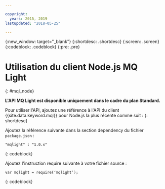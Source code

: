 ```yaml
---

copyright:
  years: 2015, 2019
lastupdated: "2018-05-25"

---
```


{:new_window: target="_blank"}
{:shortdesc: .shortdesc}
{:screen: .screen}
{:codeblock: .codeblock}
{:pre: .pre}

<!-- 12/11/18: info moved to eventstreams099.md, moved because of doc app changes -->
# Utilisation du client Node.js MQ Light 
{: #mql_node}

**L'API MQ Light est disponible uniquement dans le cadre du plan Standard.**
<br/>

Pour utiliser l'API, ajoutez une référence à l'API du client {{site.data.keyword.mql}} pour Node.js la plus récente comme suit :
{: shortdesc}

Ajoutez la référence suivante dans la section dependency du fichier <code>package.json</code> :

<pre class="pre"><code>"mqlight" : "1.0.x"</code></pre>
{: codeblock}

Ajoutez l'instruction require suivante à votre fichier source :

<pre class="pre"><code>var mqlight = require(‘mqlight’);</code></pre>
{: codeblock}

<!-- Comment from Andrew
Instructions for getting started, with links for more info
Simple send source and receive source in-line

-->


